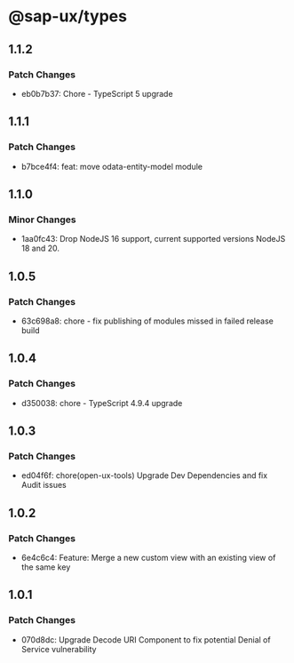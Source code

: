 # @sap-ux/types

## 1.1.2

### Patch Changes

-   eb0b7b37: Chore - TypeScript 5 upgrade

## 1.1.1

### Patch Changes

-   b7bce4f4: feat: move odata-entity-model module

## 1.1.0

### Minor Changes

-   1aa0fc43: Drop NodeJS 16 support, current supported versions NodeJS 18 and 20.

## 1.0.5

### Patch Changes

-   63c698a8: chore - fix publishing of modules missed in failed release build

## 1.0.4

### Patch Changes

-   d350038: chore - TypeScript 4.9.4 upgrade

## 1.0.3

### Patch Changes

-   ed04f6f: chore(open-ux-tools) Upgrade Dev Dependencies and fix Audit issues

## 1.0.2

### Patch Changes

-   6e4c6c4: Feature: Merge a new custom view with an existing view of the same key

## 1.0.1

### Patch Changes

-   070d8dc: Upgrade Decode URI Component to fix potential Denial of Service vulnerability
